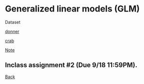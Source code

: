 # Generalized linear models (GLM)

Dataset

[donner](https://app.box.com/s/4511synp42q9nzntzpspojclwr20ivm1)

[crab](https://app.box.com/s/456boimp1otj0gp096ndfxxlwh7601u3)

[Note](https://younghhk.github.io/STAT_COMP/M2_GLM.html#1)

## Inclass assignment #2 (Due 9/18 11:59PM).




[Back](https://github.com/gdlc/STAT_COMP/)
